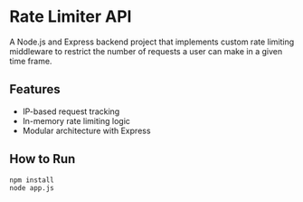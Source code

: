 # Rate Limiter API

A Node.js and Express backend project that implements custom rate limiting middleware to restrict the number of requests a user can make in a given time frame.

## Features
- IP-based request tracking
- In-memory rate limiting logic
- Modular architecture with Express

## How to Run

```bash
npm install
node app.js

